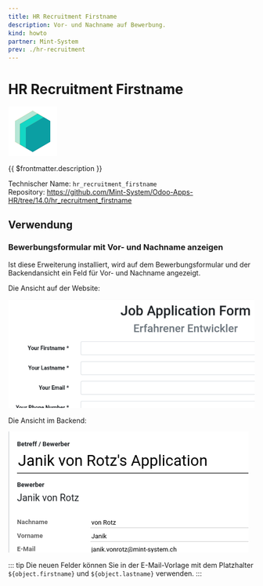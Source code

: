 ```yaml
---
title: HR Recruitment Firstname
description: Vor- und Nachname auf Bewerbung.
kind: howto
partner: Mint-System
prev: ./hr-recruitment
---
```

# HR Recruitment Firstname
![icon_oms_box](attachments/icons_odoo_mint_system.png)

{{ $frontmatter.description }}

Technischer Name: `hr_recruitment_firstname`\
Repository: <https://github.com/Mint-System/Odoo-Apps-HR/tree/14.0/hr_recruitment_firstname>

## Verwendung

### Bewerbungsformular mit Vor- und Nachname anzeigen

Ist diese Erweiterung installiert, wird auf dem Bewerbungsformular und der Backendansicht ein Feld für Vor- und Nachname angezeigt.

Die Ansicht auf der Website:

![](attachments/HR%20Recruitment%20Firstname%20Website.png)

Die Ansicht im Backend:

![](attachments/HR%20Recruitment%20Firstname%20Backend.png)

::: tip
Die neuen Felder können Sie in der E-Mail-Vorlage mit dem Platzhalter `${object.firstname}` und `${object.lastname}` verwenden.
:::
